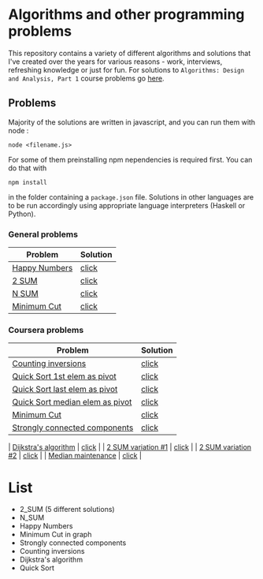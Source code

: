 # Algorithms and other programming problems

This repository contains a variety of different algorithms and solutions that I've created over the years for various reasons - work, interviews,
refreshing knowledge or just for fun. For solutions to `Algorithms: Design and Analysis, Part 1` course problems go [here]().

## Problems

Majority of the solutions are written in javascript, and you can run them with node :

`node <filename.js>`

For some of them preinstalling npm nependencies is required first. You can do that with

`npm install`

in the folder containing a `package.json` file.
Solutions in other languages are to be run accordingly using appropriate language interpreters (Haskell or Python).

### General problems

| Problem                                                              | Solution                                                                                                                     |
|--------------------------------------------------------------------------|-----------------------------------------------------------------------------------------------------|
| [Happy Numbers](https://en.wikipedia.org/wiki/Happy_number)                   | [click]()                               |
| [2 SUM](https://algorithmstuff.wordpress.com/2013/07/30/two-sum-problem/)     | [click]()  |
| [N SUM](https://en.wikipedia.org/wiki/Subset_sum_problem)    | [click]() |
| [Minimum Cut](https://en.wikipedia.org/wiki/Minimum_cut) | [click]() |

### Coursera problems

| Problem                                                              | Solution                                                                                                                     |
|--------------------------------------------------------------------------|-----------------------------------------------------------------------------------------------------|
| [Counting inversions]()                   | [click]()                               |
| [Quick Sort 1st elem as pivot]()     | [click]()  |
| [Quick Sort last elem as pivot]()     | [click]()  |
| [Quick Sort median elem as pivot]()     | [click]()  |
| [Minimum Cut]()    | [click]() |
| [Strongly connected components]() | [click]() |

| [Dijkstra's algorithm]()                      | [click]() |
| [2 SUM variation #1]()          | [click]() |
| [2 SUM variation #2]()                      | [click]() |
| [Median maintenance]()      | [click]()  |

# List

* 2_SUM (5 different solutions)
* N_SUM
* Happy Numbers
* Minimum Cut in graph
* Strongly connected components
* Counting inversions
* Dijkstra's algorithm
* Quick Sort
